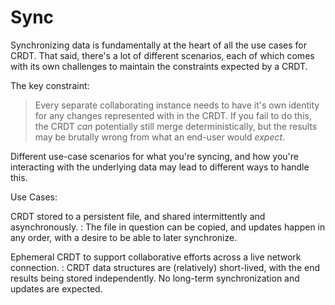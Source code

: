 # Sync

Synchronizing data is fundamentally at the heart of all the use cases for CRDT.
That said, there's a lot of different scenarios, each of which comes with its own challenges to maintain the constraints expected by a CRDT.

The key constraint:

> Every separate collaborating instance needs to have it's own identity for any changes represented with in the CRDT.
> If you fail to do this, the CRDT _can_ potentially still merge deterministically, but the results may be brutally wrong from what an end-user would _expect_.

Different use-case scenarios for what you're syncing, and how you're interacting with the underlying data may lead to different ways to handle this.

Use Cases:

CRDT stored to a persistent file, and shared intermittently and asynchronously.
: The file in question can be copied, and updates happen in any order, with a desire to be able to later synchronize.

Ephemeral CRDT to support collaborative efforts across a live network connection.
: CRDT data structures are (relatively) short-lived, with the end results being stored independently. No long-term synchronization and updates are expected.
